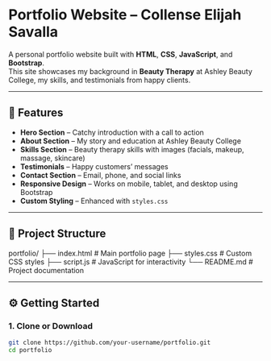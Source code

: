 # Portfolio Website – Collense Elijah Savalla

A personal portfolio website built with **HTML**, **CSS**, **JavaScript**, and **Bootstrap**.  
This site showcases my background in **Beauty Therapy** at Ashley Beauty College, my skills, and testimonials from happy clients.

---

## 🌟 Features

- **Hero Section** – Catchy introduction with a call to action  
- **About Section** – My story and education at Ashley Beauty College  
- **Skills Section** – Beauty therapy skills with images (facials, makeup, massage, skincare)  
- **Testimonials** – Happy customers’ messages  
- **Contact Section** – Email, phone, and social links  
- **Responsive Design** – Works on mobile, tablet, and desktop using Bootstrap  
- **Custom Styling** – Enhanced with `styles.css`  

---

## 📂 Project Structure

portfolio/
├── index.html # Main portfolio page
├── styles.css # Custom CSS styles
├── script.js # JavaScript for interactivity
└── README.md # Project documentation


---

## ⚙️ Getting Started

### 1. Clone or Download
```bash
git clone https://github.com/your-username/portfolio.git
cd portfolio
